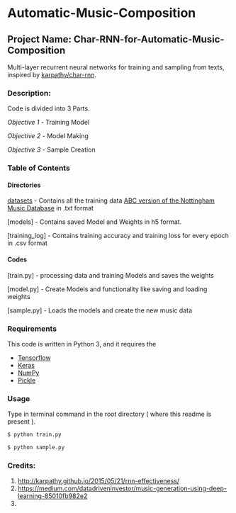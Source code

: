 # Automatic-Music-Composition

## Project Name: Char-RNN-for-Automatic-Music-Composition

Multi-layer recurrent neural networks for training and sampling from texts, inspired by [karpathy/char-rnn](https://github.com/karpathy/char-rnn).

### Description:
	
Code is divided into 3 Parts.

_Objective 1_ - Training Model

_Objective 2_ - Model Making

_Objective 3_ - Sample Creation

### Table of Contents

#### Directories

[datasets](https://github.com/erYash15/Char-RNN-for-Automatic-Music-Composition/tree/master/datasets) - Contains all the training data [ABC version of the Nottingham Music Database](http://abc.sourceforge.net/NMD/) in .txt format 

[models] - Contains saved Model and Weights in h5 format.

[training_log] - Contains training accuracy and training loss for every epoch in .csv format 

#### Codes

[train.py] - processing data and training Models and saves the weights

[model.py] - Create Models and functionality like saving and loading weights

[sample.py] - Loads the models and create the new music data

### Requirements

This code is written in Python 3, and it requires the 
 - [Tensorflow](https://www.tensorflow.org/)
 - [Keras](https://keras.io)
 - [NumPy](http://www.numpy.org/)
 - [Pickle](https://docs.python.org/3/library/pickle.html)

### Usage

Type in terminal command in the root directory ( where this readme is present ).

```bash
$ python train.py
```

```bash
$ python sample.py
```

### Credits:

1. http://karpathy.github.io/2015/05/21/rnn-effectiveness/
2. https://medium.com/datadriveninvestor/music-generation-using-deep-learning-85010fb982e2
3. 


